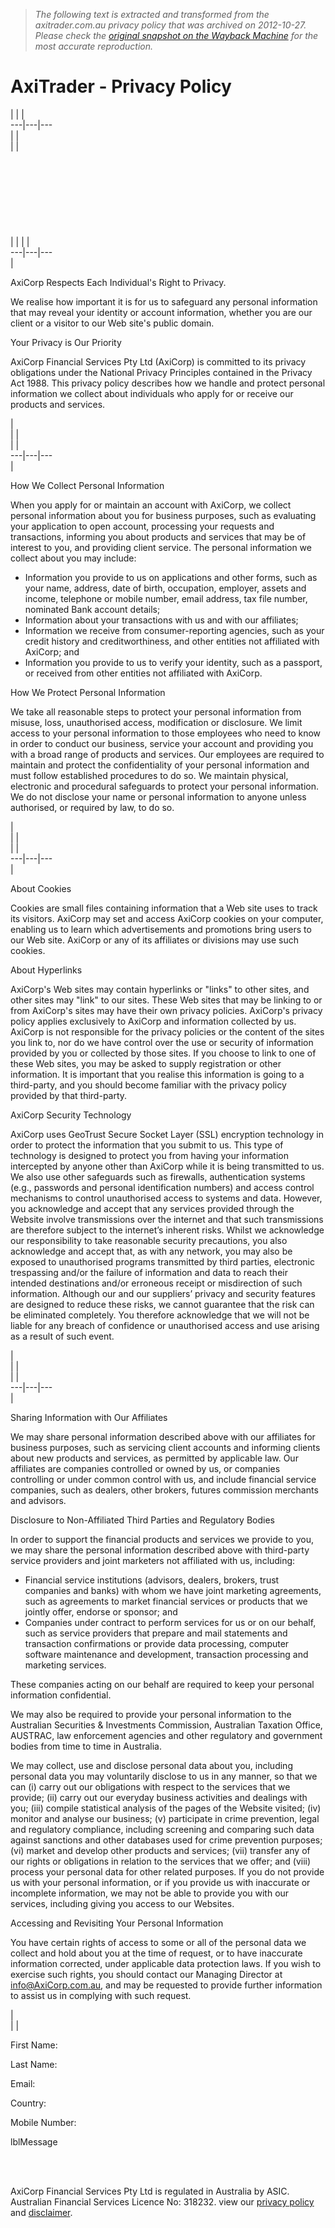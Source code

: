 > *The following text is extracted and transformed from the axitrader.com.au privacy policy that was archived on 2012-10-27. Please check the [original snapshot on the Wayback Machine](https://web.archive.org/web/20121027152930id_/http%3A//www.axitrader.com.au/privacy-policy.aspx) for the most accurate reproduction.*

# AxiTrader - Privacy Policy

|  |  |   
---|---|---  
|  |   
|  |  [](https://web.archive.org/web/20121027152930id_/http%3A//www.axitrader.com.au/open-account.aspx)  
[](https://web.archive.org/web/20121027152930id_/http%3A//www.axitrader.com.au/AxiTraderPro-Account.aspx)  
[](https://web.archive.org/web/20121027152930id_/http%3A//www.axitrader.com.au/howto-fund-account.aspx)  
[](https://web.archive.org/web/20121027152930id_/http%3A//www.axitrader.com.au/credit-card-funding.aspx)  
[](https://web.archive.org/web/20121027152930id_/http%3A//www.axitrader.com.au/Market-News.aspx)  
[](https://web.archive.org/web/20121027152930id_/http%3A//www.axitrader.com.au/Education.aspx)  
[](https://web.archive.org/web/20121027152930id_/http%3A//www.axitrader.com.au/attend-a-seminar.aspx)  
[](https://web.archive.org/web/20121027152930id_/http%3A//www.axitrader.com.au/Trading-Challenge.aspx)  
[](https://web.archive.org/web/20121027152930id_/http%3A//www.axitrader.com.au/MT4-VPS-Hosting.aspx)  
|  | | |   
---|---|---  
| 

AxiCorp Respects Each Individual's Right to Privacy.

We realise how important it is for us to safeguard any personal information that may reveal your identity or account information, whether you are our client or a visitor to our Web site's public domain.

Your Privacy is Our Priority

AxiCorp Financial Services Pty Ltd (AxiCorp) is committed to its privacy obligations under the National Privacy Principles contained in the Privacy Act 1988. This privacy policy describes how we handle and protect personal information we collect about individuals who apply for or receive our products and services.

|   
| |   
| |   
---|---|---  
| 

How We Collect Personal Information

When you apply for or maintain an account with AxiCorp, we collect personal information about you for business purposes, such as evaluating your application to open account, processing your requests and transactions, informing you about products and services that may be of interest to you, and providing client service. The personal information we collect about you may include:

  * Information you provide to us on applications and other forms, such as your name, address, date of birth, occupation, employer, assets and income, telephone or mobile number, email address, tax file number, nominated Bank account details;
  * Information about your transactions with us and with our affiliates;
  * Information we receive from consumer-reporting agencies, such as your credit history and creditworthiness, and other entities not affiliated with AxiCorp; and
  * Information you provide to us to verify your identity, such as a passport, or received from other entities not affiliated with AxiCorp.



How We Protect Personal Information

We take all reasonable steps to protect your personal information from misuse, loss, unauthorised access, modification or disclosure. We limit access to your personal information to those employees who need to know in order to conduct our business, service your account and providing you with a broad range of products and services. Our employees are required to maintain and protect the confidentiality of your personal information and must follow established procedures to do so. We maintain physical, electronic and procedural safeguards to protect your personal information. We do not disclose your name or personal information to anyone unless authorised, or required by law, to do so.

|   
| |   
| |   
---|---|---  
| 

About Cookies

Cookies are small files containing information that a Web site uses to track its visitors. AxiCorp may set and access AxiCorp cookies on your computer, enabling us to learn which advertisements and promotions bring users to our Web site. AxiCorp or any of its affiliates or divisions may use such cookies.

About Hyperlinks

AxiCorp's Web sites may contain hyperlinks or "links" to other sites, and other sites may "link" to our sites. These Web sites that may be linking to or from AxiCorp's sites may have their own privacy policies. AxiCorp's privacy policy applies exclusively to AxiCorp and information collected by us. AxiCorp is not responsible for the privacy policies or the content of the sites you link to, nor do we have control over the use or security of information provided by you or collected by those sites. If you choose to link to one of these Web sites, you may be asked to supply registration or other information. It is important that you realise this information is going to a third-party, and you should become familiar with the privacy policy provided by that third-party.

AxiCorp Security Technology

AxiCorp uses GeoTrust Secure Socket Layer (SSL) encryption technology in order to protect the information that you submit to us. This type of technology is designed to protect you from having your information intercepted by anyone other than AxiCorp while it is being transmitted to us. We also use other safeguards such as firewalls, authentication systems (e.g., passwords and personal identification numbers) and access control mechanisms to control unauthorised access to systems and data. However, you acknowledge and accept that any services provided through the Website involve transmissions over the internet and that such transmissions are therefore subject to the internet’s inherent risks. Whilst we acknowledge our responsibility to take reasonable security precautions, you also acknowledge and accept that, as with any network, you may also be exposed to unauthorised programs transmitted by third parties, electronic trespassing and/or the failure of information and data to reach their intended destinations and/or erroneous receipt or misdirection of such information. Although our and our suppliers’ privacy and security features are designed to reduce these risks, we cannot guarantee that the risk can be eliminated completely. You therefore acknowledge that we will not be liable for any breach of confidence or unauthorised access and use arising as a result of such event.

|   
| |   
| |   
---|---|---  
| 

Sharing Information with Our Affiliates

We may share personal information described above with our affiliates for business purposes, such as servicing client accounts and informing clients about new products and services, as permitted by applicable law. Our affiliates are companies controlled or owned by us, or companies controlling or under common control with us, and include financial service companies, such as dealers, other brokers, futures commission merchants and advisors.

Disclosure to Non-Affiliated Third Parties and Regulatory Bodies

In order to support the financial products and services we provide to you, we may share the personal information described above with third-party service providers and joint marketers not affiliated with us, including:

  * Financial service institutions (advisors, dealers, brokers, trust companies and banks) with whom we have joint marketing agreements, such as agreements to market financial services or products that we jointly offer, endorse or sponsor; and
  * Companies under contract to perform services for us or on our behalf, such as service providers that prepare and mail statements and transaction confirmations or provide data processing, computer software maintenance and development, transaction processing and marketing services.

These companies acting on our behalf are required to keep your personal information confidential.




We may also be required to provide your personal information to the Australian Securities & Investments Commission, Australian Taxation Office, AUSTRAC, law enforcement agencies and other regulatory and government bodies from time to time in Australia.

We may collect, use and disclose personal data about you, including personal data you may voluntarily disclose to us in any manner, so that we can (i) carry out our obligations with respect to the services that we provide; (ii) carry out our everyday business activities and dealings with you; (iii) compile statistical analysis of the pages of the Website visited; (iv) monitor and analyse our business; (v) participate in crime prevention, legal and regulatory compliance, including screening and comparing such data against sanctions and other databases used for crime prevention purposes; (vi) market and develop other products and services; (vii) transfer any of our rights or obligations in relation to the services that we offer; and (viii) process your personal data for other related purposes. If you do not provide us with your personal information, or if you provide us with inaccurate or incomplete information, we may not be able to provide you with our services, including giving you access to our Websites.

Accessing and Revisiting Your Personal Information

You have certain rights of access to some or all of the personal data we collect and hold about you at the time of request, or to have inaccurate information corrected, under applicable data protection laws. If you wish to exercise such rights, you should contact our Managing Director at [info@AxiCorp.com.au](mailto:info@axicorp.com.au), and may be requested to provide further information to assist us in complying with such request.

|   
| |   
[ ](http://www.comm100.com/livechat)

First Name:   


Last Name:   


Email:   


Country:   


Mobile Number:   


lblMessage

[](https://web.archive.org/web/20121027152930id_/http%3A//www.axitrader.com.au/forex-trading-broker.aspx)  
[](https://web.archive.org/web/20121027152930id_/http%3A//www.axitrader.com.au/forex-partners.aspx)  
[](https://web.archive.org/web/20121027152930id_/http%3A//www.axitrader.com.au/metatrader-download-refer-a-lead.aspx)  
  
AxiCorp Financial Services Pty Ltd is regulated in Australia by ASIC. Australian Financial Services Licence No: 318232. view our [privacy policy](https://web.archive.org/web/20121027152930id_/http%3A//www.axitrader.com.au/privacy-policy.aspx) and [disclaimer](https://web.archive.org/web/20121027152930id_/http%3A//www.axitrader.com.au/P-Disclaimer.htm).
